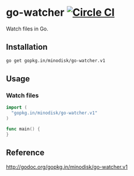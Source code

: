 # go-watcher [![Circle CI](https://circleci.com/gh/minodisk/go-watcher/tree/master.svg?style=svg)](https://circleci.com/gh/minodisk/go-watcher/tree/master)

Watch files in Go.

## Installation

```bash
go get gopkg.in/minodisk/go-watcher.v1
```

## Usage

### Watch files

```go
import (
  "gopkg.in/minodisk/go-watcher.v1"
)

func main() {
}
```

## Reference

http://godoc.org/gopkg.in/minodisk/go-watcher.v1
